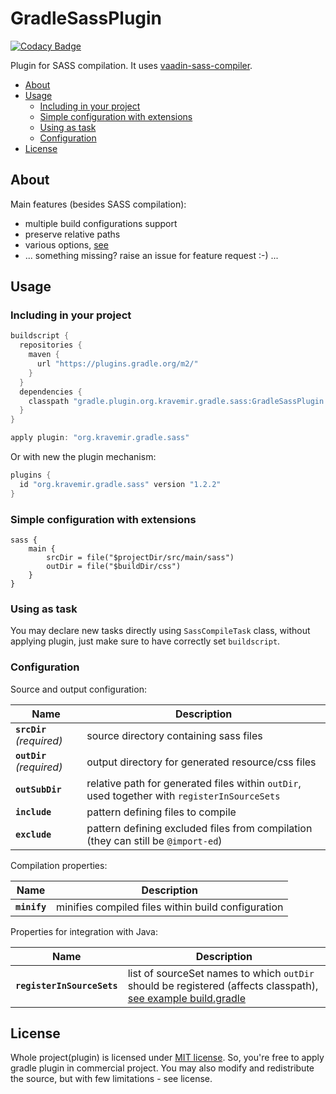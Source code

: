 GradleSassPlugin
================

[![Codacy Badge](https://api.codacy.com/project/badge/Grade/a52c030a137944948522ef868ef9548f)](https://www.codacy.com/app/kravec.miroslav/GradleSassPlugin?utm_source=github.com&utm_medium=referral&utm_content=kravemir/GradleSassPlugin&utm_campaign=badger)

Plugin for SASS compilation. It uses [vaadin-sass-compiler](https://github.com/vaadin/sass-compiler).

* [About](#about)
* [Usage](#usage)
  * [Including in your project](#including-in-your-project)
  * [Simple configuration with extensions](#simple-configuration-with-extensions)
  * [Using as task](#using-as-task)
  * [Configuration](#configuration)
* [License](#license)

About
-----

Main features (besides SASS compilation):

* multiple build configurations support
* preserve relative paths
* various options, [see](#configuration)
* ... something missing? raise an issue for feature request :-) ...

Usage
-----

### Including in your project

```gradle
buildscript {
  repositories {
    maven {
      url "https://plugins.gradle.org/m2/"
    }
  }
  dependencies {
    classpath "gradle.plugin.org.kravemir.gradle.sass:GradleSassPlugin:1.2.2"
  }
}

apply plugin: "org.kravemir.gradle.sass"
```
Or with new the plugin mechanism:
```gradle
plugins {
  id "org.kravemir.gradle.sass" version "1.2.2"
}
```

### Simple configuration with extensions

```
sass {
    main {
        srcDir = file("$projectDir/src/main/sass")
        outDir = file("$buildDir/css")
    }
}
```

### Using as task

You may declare new tasks directly using `SassCompileTask` class,
without applying plugin, just make sure to have correctly set `buildscript`.

### Configuration

Source and output configuration:

| Name                       | Description                                                                          |
| -------------------------- | ------------------------------------------------------------------------------------ |
| **`srcDir`** *(required)*  | source directory containing sass files
| **`outDir`** *(required)*  | output directory for generated resource/css files
| **`outSubDir`**            | relative path for generated files within `outDir`, used together with `registerInSourceSets`
| **`include`**              | pattern defining files to compile
| **`exclude`**              | pattern defining excluded files from compilation (they can still be `@import-ed`)

Compilation properties:

| Name                       | Description                                                                          |
| -------------------------- | ------------------------------------------------------------------------------------ |
| **`minify`**               | minifies compiled files within build configuration                                   |


Properties for integration with Java:

| Name                       | Description                                                                          |
| -------------------------- | ------------------------------------------------------------------------------------ |
| **`registerInSourceSets`** | list of sourceSet names to which `outDir` should be registered (affects classpath), [see example build.gradle](examples/03-JavaResources/build.gradle) |


License
-------

Whole project(plugin) is licensed under [MIT license](LICENSE).
So, you're free to apply gradle plugin in commercial project.
You may also modify and redistribute the source, but with few limitations - see license.